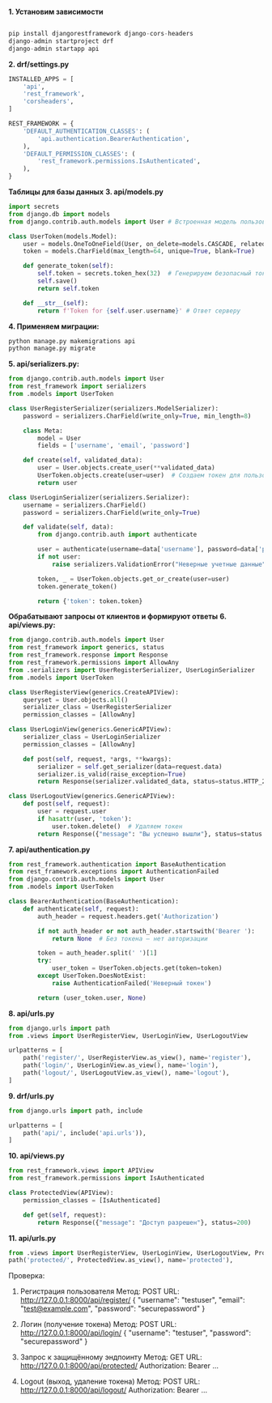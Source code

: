**1. Установим зависимости**

```python

pip install djangorestframework django-cors-headers
django-admin startproject drf
django-admin startapp api
```

**2. drf/settings.py**
```python
INSTALLED_APPS = [
    'api',
    'rest_framework',
    'corsheaders',
]

REST_FRAMEWORK = {
    'DEFAULT_AUTHENTICATION_CLASSES': (
        'api.authentication.BearerAuthentication',
    ),
    'DEFAULT_PERMISSION_CLASSES': (
        'rest_framework.permissions.IsAuthenticated',
    ),
}
```
**Таблицы для базы данных**
**3. api/models.py**
```python
import secrets
from django.db import models
from django.contrib.auth.models import User # Встроенная модель пользователя Django

class UserToken(models.Model):
    user = models.OneToOneField(User, on_delete=models.CASCADE, related_name='token')
    token = models.CharField(max_length=64, unique=True, blank=True)

    def generate_token(self):
        self.token = secrets.token_hex(32)  # Генерируем безопасный токен
        self.save()
        return self.token

    def __str__(self):
        return f'Token for {self.user.username}' # Ответ серверу
```

**4. Применяем миграции:**
```python
python manage.py makemigrations api
python manage.py migrate
```

**5. api/serializers.py:**
```python
from django.contrib.auth.models import User
from rest_framework import serializers
from .models import UserToken

class UserRegisterSerializer(serializers.ModelSerializer):
    password = serializers.CharField(write_only=True, min_length=8)

    class Meta:
        model = User
        fields = ['username', 'email', 'password']

    def create(self, validated_data):
        user = User.objects.create_user(**validated_data)
        UserToken.objects.create(user=user)  # Создаем токен для пользователя
        return user

class UserLoginSerializer(serializers.Serializer):
    username = serializers.CharField()
    password = serializers.CharField(write_only=True)

    def validate(self, data):
        from django.contrib.auth import authenticate

        user = authenticate(username=data['username'], password=data['password'])
        if not user:
            raise serializers.ValidationError("Неверные учетные данные")

        token, _ = UserToken.objects.get_or_create(user=user)
        token.generate_token()

        return {'token': token.token}
```
**Обрабатывают запросы от клиентов и формируют ответы**
**6. api/views.py:**
```python
from django.contrib.auth.models import User
from rest_framework import generics, status
from rest_framework.response import Response
from rest_framework.permissions import AllowAny
from .serializers import UserRegisterSerializer, UserLoginSerializer
from .models import UserToken

class UserRegisterView(generics.CreateAPIView):
    queryset = User.objects.all()
    serializer_class = UserRegisterSerializer
    permission_classes = [AllowAny]

class UserLoginView(generics.GenericAPIView):
    serializer_class = UserLoginSerializer
    permission_classes = [AllowAny]

    def post(self, request, *args, **kwargs):
        serializer = self.get_serializer(data=request.data)
        serializer.is_valid(raise_exception=True)
        return Response(serializer.validated_data, status=status.HTTP_200_OK)

class UserLogoutView(generics.GenericAPIView):
    def post(self, request):
        user = request.user
        if hasattr(user, 'token'):
            user.token.delete()  # Удаляем токен
        return Response({"message": "Вы успешно вышли"}, status=status.HTTP_200_OK)
```

**7. api/authentication.py**
```python
from rest_framework.authentication import BaseAuthentication
from rest_framework.exceptions import AuthenticationFailed
from django.contrib.auth.models import User
from .models import UserToken

class BearerAuthentication(BaseAuthentication):
    def authenticate(self, request):
        auth_header = request.headers.get('Authorization')

        if not auth_header or not auth_header.startswith('Bearer '):
            return None  # Без токена — нет авторизации

        token = auth_header.split(' ')[1]
        try:
            user_token = UserToken.objects.get(token=token)
        except UserToken.DoesNotExist:
            raise AuthenticationFailed('Неверный токен')

        return (user_token.user, None)
```

**8. api/urls.py**
```python
from django.urls import path
from .views import UserRegisterView, UserLoginView, UserLogoutView

urlpatterns = [
    path('register/', UserRegisterView.as_view(), name='register'),
    path('login/', UserLoginView.as_view(), name='login'),
    path('logout/', UserLogoutView.as_view(), name='logout'),
]
```

**9. drf/urls.py**
```python
from django.urls import path, include

urlpatterns = [
    path('api/', include('api.urls')),
]
```
**10. api/views.py**
```python
from rest_framework.views import APIView
from rest_framework.permissions import IsAuthenticated

class ProtectedView(APIView):
    permission_classes = [IsAuthenticated]

    def get(self, request):
        return Response({"message": "Доступ разрешен"}, status=200)
```

**11. api/urls.py**
```python
from .views import UserRegisterView, UserLoginView, UserLogoutView, ProtectedView
path('protected/', ProtectedView.as_view(), name='protected'),
```

Проверка:
1. Регистрация пользователя
Метод: POST
URL: http://127.0.0.1:8000/api/register/
{
    "username": "testuser",
    "email": "test@example.com",
    "password": "securepassword"
}

2. Логин (получение токена)
Метод: POST
URL: http://127.0.0.1:8000/api/login/
{
    "username": "testuser",
    "password": "securepassword"
}

3. Запрос к защищённому эндпоинту
Метод: GET
URL: http://127.0.0.1:8000/api/protected/
Authorization: Bearer ...

4. Logout (выход, удаление токена)
Метод: POST
URL: http://127.0.0.1:8000/api/logout/
Authorization: Bearer ...